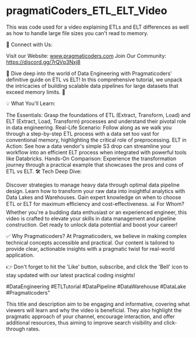 # pragmatiCoders_ETL_ELT_Video
This was code used for a video explaining ETLs and ELT differences as well as how to handle large file sizes you can't read to memory.

🔗 Connect with Us:

Visit our Website: www.pragmaticoders.com
Join Our Community: https://discord.gg/7rQVp3Nxj8


🚀 Dive deep into the world of Data Engineering with Pragmaticoders' definitive guide on ETL vs ELT! In this comprehensive tutorial, we unpack the intricacies of building scalable data pipelines for large datasets that exceed memory limits. 🧠

💡 What You'll Learn:

The Essentials: Grasp the foundations of ETL (Extract, Transform, Load) and ELT (Extract, Load, Transform) processes and understand their pivotal role in data engineering.
Real-Life Scenario: Follow along as we walk you through a step-by-step ETL process with a data set too vast for conventional memory, highlighting the critical role of preprocessing.
ELT in Action: See how a data vendor's simple S3 drop can streamline your workflow into an efficient ELT process when integrated with powerful tools like Databricks.
Hands-On Comparison: Experience the transformation journey through a practical example that showcases the pros and cons of ETL vs ELT.
🛠️ Tech Deep Dive:

Discover strategies to manage heavy data through optimal data pipeline design.
Learn how to transform your raw data into insightful analytics with Data Lakes and Warehouses.
Gain expert knowledge on when to choose ETL or ELT for maximum efficiency and cost-effectiveness.
📊 For Whom?
Whether you're a budding data enthusiast or an experienced engineer, this video is crafted to elevate your skills in data management and pipeline construction. Get ready to unlock data potential and boost your career!

✅ Why Pragmaticoders?
At Pragmaticoders, we believe in making complex technical concepts accessible and practical. Our content is tailored to provide clear, actionable insights with a pragmatic twist for real-world application.



👉 Don't forget to hit the 'Like' button, subscribe, and click the 'Bell' icon to stay updated with our latest practical coding insights!

#DataEngineering #ETLTutorial #DataPipeline #DataWarehouse #DataLake #Pragmaticoders"

This title and description aim to be engaging and informative, covering what viewers will learn and why the video is beneficial. They also highlight the pragmatic approach of your channel, encourage interaction, and offer additional resources, thus aiming to improve search visibility and click-through rates.
